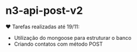 # n3-api-post-v2

:heart: Tarefas realizadas até 19/11:

- Utilização do mongoose para estruturar o banco
- Criando contatos com método POST
